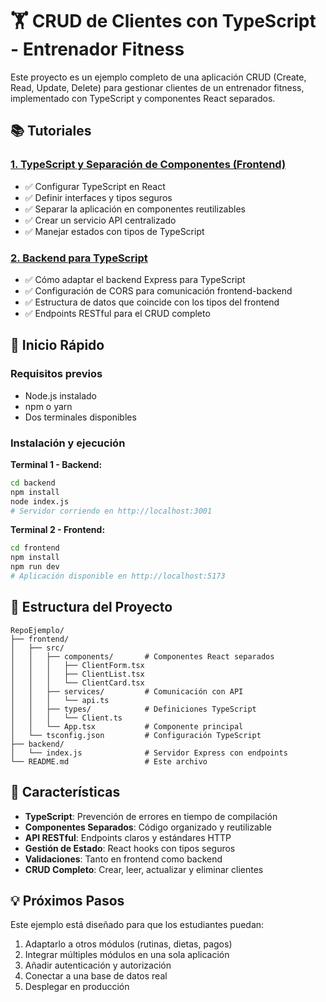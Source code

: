 # 🏋️ CRUD de Clientes con TypeScript - Entrenador Fitness

Este proyecto es un ejemplo completo de una aplicación CRUD (Create, Read, Update, Delete) para gestionar clientes de un entrenador fitness, implementado con TypeScript y componentes React separados.

## 📚 Tutoriales

### [1. TypeScript y Separación de Componentes (Frontend)](./1_TYPESCRIPT_Y_COMPONENTES.md)
- ✅ Configurar TypeScript en React
- ✅ Definir interfaces y tipos seguros
- ✅ Separar la aplicación en componentes reutilizables
- ✅ Crear un servicio API centralizado
- ✅ Manejar estados con tipos de TypeScript

### [2. Backend para TypeScript](./2_BACKEND_PARA_TYPESCRIPT.md)
- ✅ Cómo adaptar el backend Express para TypeScript
- ✅ Configuración de CORS para comunicación frontend-backend
- ✅ Estructura de datos que coincide con los tipos del frontend
- ✅ Endpoints RESTful para el CRUD completo

## 🚀 Inicio Rápido

### Requisitos previos
- Node.js instalado
- npm o yarn
- Dos terminales disponibles

### Instalación y ejecución

**Terminal 1 - Backend:**
```bash
cd backend
npm install
node index.js
# Servidor corriendo en http://localhost:3001
```

**Terminal 2 - Frontend:**
```bash
cd frontend
npm install
npm run dev
# Aplicación disponible en http://localhost:5173
```

## 📁 Estructura del Proyecto

```
RepoEjemplo/
├── frontend/
│   ├── src/
│   │   ├── components/       # Componentes React separados
│   │   │   ├── ClientForm.tsx
│   │   │   ├── ClientList.tsx
│   │   │   └── ClientCard.tsx
│   │   ├── services/         # Comunicación con API
│   │   │   └── api.ts
│   │   ├── types/            # Definiciones TypeScript
│   │   │   └── Client.ts
│   │   └── App.tsx           # Componente principal
│   └── tsconfig.json         # Configuración TypeScript
├── backend/
│   └── index.js              # Servidor Express con endpoints
└── README.md                 # Este archivo
```

## 🎯 Características

- **TypeScript**: Prevención de errores en tiempo de compilación
- **Componentes Separados**: Código organizado y reutilizable
- **API RESTful**: Endpoints claros y estándares HTTP
- **Gestión de Estado**: React hooks con tipos seguros
- **Validaciones**: Tanto en frontend como backend
- **CRUD Completo**: Crear, leer, actualizar y eliminar clientes

## 💡 Próximos Pasos

Este ejemplo está diseñado para que los estudiantes puedan:
1. Adaptarlo a otros módulos (rutinas, dietas, pagos)
2. Integrar múltiples módulos en una sola aplicación
3. Añadir autenticación y autorización
4. Conectar a una base de datos real
5. Desplegar en producción